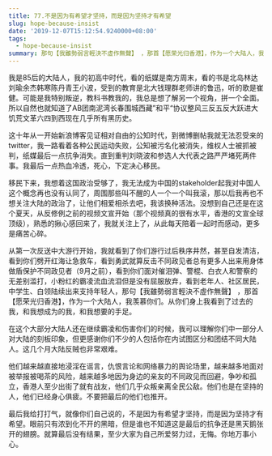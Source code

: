 ```yaml
---
title: 77.不是因为有希望才坚持，而是因为坚持才有希望
slug: hope-because-insist
date: '2019-12-07T15:12:54.9240000+08:00'
tags:
  - hope-because-insist
summary: 那句【我雖勢弱言輕決不虛作無聲】 ，那首【愿荣光归香港】，作为一个大陆人，我羡慕你们。
---
```

我是85后的大陆人，我的初高中时代，看的纸媒是南方周末，看的书是北岛林达刘瑜余杰韩寒陈丹青王小波，受到的教育是北大钱理群老师讲的鲁迅，听的歌是崔健。可能是我特别叛逆，教科书教我的，我总是想了解另一个视角，拼一个全面。所以自然也就知道了AB团南泥湾长春围城西藏”和平“协议整风三反五反大跃进大饥荒文革六四到西现在几乎所有黑历史。



这十年从一开始新浪博客见证相对自由的公知时代，到微博删帖我就无法忍受来的twitter，我一路看着各种公民运动失败，公知被污名化被消失，维权人士被抓被判，纸媒最后一点抗争消失。直到重判刘晓波和参选人大代表之路严严堵死两件事。我最后一点热血冷透，死心，下定决心移民。



移民下来，我想着这国政治受够了，我无法成为中国的stakeholder起我对中国人这个概念再也没有认同了，周围那些叫不醒的人一个一个叫我滚，那以后我再也不想关注大陆的政治了，让他们相爱相杀去吧，我该换种活法。没想到自己还是在这个夏天，从反修例之前的视频文宣开始（那个视频真的很有水平，香港的文宣全球顶级），熟悉的揪心感回来了，我就关注上了，从此每天陪着一起时而感动，更多是痛苦心碎。



从第一次反送中大游行开始，我就看到了你们游行过后秩序井然，甚至自发清洁，看到你们劈开红海让急救车，看到勇武就算反击不同政见者总有更多人出来用身体做盾保护不同政见者（9月之前），看到你们面对催泪弹、警棍、白衣人和警察的无差别滥打，小粉红的霸凌流血流泪但是没有屈服放弃，看到老年人、社区居民，中学生、白领陆续出来支持年轻人，那句【我雖勢弱言輕決不虛作無聲】 ，那首【愿荣光归香港】，作为一个大陆人，我羡慕你们。从你们身上我看到了过去的我，和我想成为的我，和我想要的手足。



在这个大部分大陆人还在继续霸凌和伤害你们的时候，我可以理解你们中一部分人对大陆的刻板印象，但更感谢你们不少的人包括你在内试图区分和团结不同大陆人。这几个月大陆反贼也非常艰难。



他们越来越直接地浸淫在谣言，仇恨言论和网络暴力的舆论场里，越来越多地面对被举报被喝茶的风险，越来越多地因为身边的亲友的不同政见而回避，争吵和孤立，香港人至少出街了就有战友，他们几乎众叛亲离全民公敌。他们也是在坚持的人，他们已经身心俱疲。不要把最后的他们也推开。



最后我给打打气，就像你们自己说的，不是因为有希望才坚持，而是因为坚持才有希望。眼前只有浓到化不开的黑暗，但是谁也不知道这是最后的抗争还是黑天鹅张开的翅膀。就算最后没有结果，至少大家为自己所爱努力过，无悔。你地万事小心。
